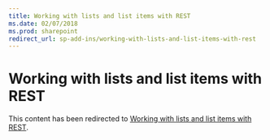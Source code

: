 ```yaml
---
title: Working with lists and list items with REST
ms.date: 02/07/2018
ms.prod: sharepoint
redirect_url: sp-add-ins/working-with-lists-and-list-items-with-rest
---
```



# Working with lists and list items with REST

This content has been redirected to [Working with lists and list items with REST](../../sp-add-ins/working-with-lists-and-list-items-with-rest.md).

